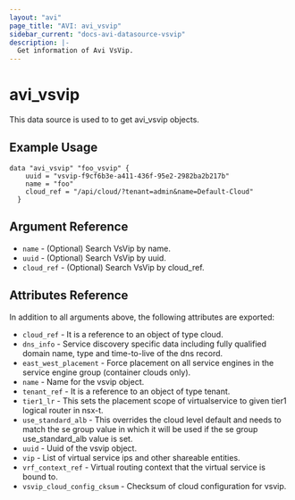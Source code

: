 ```yaml
---
layout: "avi"
page_title: "AVI: avi_vsvip"
sidebar_current: "docs-avi-datasource-vsvip"
description: |-
  Get information of Avi VsVip.
---
```


# avi_vsvip

This data source is used to to get avi_vsvip objects.

## Example Usage

```hcl
data "avi_vsvip" "foo_vsvip" {
    uuid = "vsvip-f9cf6b3e-a411-436f-95e2-2982ba2b217b"
    name = "foo"
    cloud_ref = "/api/cloud/?tenant=admin&name=Default-Cloud"
  }
```

## Argument Reference

* `name` - (Optional) Search VsVip by name.
* `uuid` - (Optional) Search VsVip by uuid.
* `cloud_ref` - (Optional) Search VsVip by cloud_ref.
  
## Attributes Reference

In addition to all arguments above, the following attributes are exported:

* `cloud_ref` - It is a reference to an object of type cloud.
* `dns_info` - Service discovery specific data including fully qualified domain name, type and time-to-live of the dns record.
* `east_west_placement` - Force placement on all service engines in the service engine group (container clouds only).
* `name` - Name for the vsvip object.
* `tenant_ref` - It is a reference to an object of type tenant.
* `tier1_lr` - This sets the placement scope of virtualservice to given tier1 logical router in nsx-t.
* `use_standard_alb` - This overrides the cloud level default and needs to match the se group value in which it will be used if the se group use_standard_alb value is set.
* `uuid` - Uuid of the vsvip object.
* `vip` - List of virtual service ips and other shareable entities.
* `vrf_context_ref` - Virtual routing context that the virtual service is bound to.
* `vsvip_cloud_config_cksum` - Checksum of cloud configuration for vsvip.

